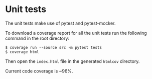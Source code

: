 # Unit tests

The unit tests make use of pytest and pytest-mocker.

To download a coverage report for all the unit tests run the following command in the root directory:
```
$ coverage run --source src -m pytest tests
$ coverage html
```

Then open the `index.html` file in the generated `htmlcov` directory.

Current code coverage is ~96%.